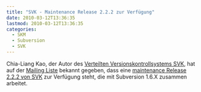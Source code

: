 ```yaml
---
title: "SVK - Maintenance Release 2.2.2 zur Verfügung"
date: 2010-03-12T13:36:35
lastmod: 2010-03-12T13:36:35
categories:
  - SKM
  - Subversion
  - SVK
---
```

Chia-Liang Kao, der Autor des <a href="http://svk.bestpractical.com/view/HomePage">Verteilten Versionskontrollsystems SVK</a>, hat auf der <a href="http://lists.bestpractical.com/pipermail/svk-users/2010-March/000444.html">Mailing Liste</a> bekannt gegeben, dass eine <a href="http://cpan.uwinnipeg.ca/cpan/authors/id/C/CL/CLKAO/SVK-v2.2.2.tar.gz">maintenance Release 2.2.2 von SVK</a> zur Verfügung steht, die mit Subversion 1.6.X zusammen arbeitet.
